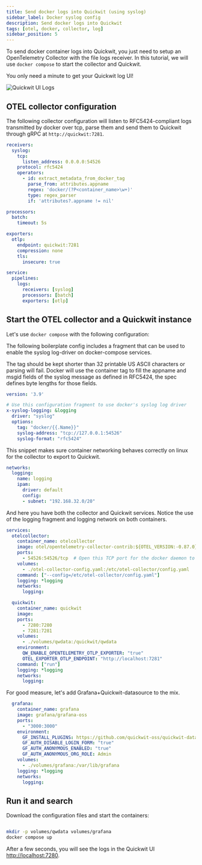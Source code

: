 ```yaml
---
title: Send docker logs into Quickwit (using syslog)
sidebar_label: Docker syslog config
description: Send docker logs into Quickwit
tags: [otel, docker, collector, log]
sidebar_position: 5
---
```


To send docker container logs into Quickwit, you just need to setup an OpenTelemetry Collector with the file logs receiver. In this tutorial, we will use `docker compose` to start the collector and Quickwit.

You only need a minute to get your Quickwit log UI!

![Quickwit UI Logs](../../assets/images/screenshot-quickwit-ui-docker-compose-logs.png)

## OTEL collector configuration

The following collector configuration will listen to RFC5424-compliant logs transmitted by docker over tcp, parse them and send them to Quickwit through gRPC at `http://quickwit:7281`.


```yaml title="otel-collector-config.yaml"
receivers:
  syslog:
    tcp:
      listen_address: 0.0.0.0:54526
    protocol: rfc5424
    operators:
      - id: extract_metadata_from_docker_tag
        parse_from: attributes.appname
        regex: 'docker/(?P<container_name>\w+)'
        type: regex_parser
        if: 'attributes?.appname != nil'

processors:
  batch:
    timeout: 5s

exporters:
  otlp:
    endpoint: quickwit:7281
    compression: none
    tls:
      insecure: true

service:
  pipelines:
    logs:
      receivers: [syslog]
      processors: [batch]
      exporters: [otlp]
```


## Start the OTEL collector and a Quickwit instance

Let's use `docker compose` with the following configuration:

The following boilerplate config includes a fragment that can be used to enable the syslog log-driver on docker-compose services.

The tag should be kept shorter than 32 printable US ASCII characters or parsing will fail. Docker will use the container tag to fill the appname and msgid fields of the syslog message as defined in RFC5424, the spec defines byte lengths for those fields.

``` yaml title="docker-compose.yaml"
version: '3.9'

# Use this configuration fragment to use docker's syslog log driver
x-syslog-logging: &logging
  driver: "syslog"
  options:
    tag: "docker/{{.Name}}"
    syslog-address: "tcp://127.0.0.1:54526"
    syslog-format: "rfc5424"

```

This snippet makes sure container networking behaves correctly on linux for the collector to export to Quickwit.

``` yaml
networks:
  logging:
    name: logging
    ipam:
      driver: default
      config:
      - subnet: "192.168.32.0/20"
```

And here you have both the collector and Quickwit services. Notice the use of the logging fragment and logging network on both containers.

``` yaml
services:
  otelcollector:
    container_name: otelcollector
    image: otel/opentelemetry-collector-contrib:${OTEL_VERSION:-0.87.0}
    ports:
      - 54526:54526/tcp  # Open this TCP port for the docker daemon to send logs to the collector
    volumes:
      - ./otel-collector-config.yaml:/etc/otel-collector/config.yaml
    command: ["--config=/etc/otel-collector/config.yaml"] 
    logging: *logging
    networks:
      logging:

  quickwit:
    container_name: quickwit
    image: 
    ports:
      - 7280:7280
      - 7281:7281
    volumes:
      - ./volumes/qwdata:/quickwit/qwdata
    environment:
      QW_ENABLE_OPENTELEMETRY_OTLP_EXPORTER: "true"
      OTEL_EXPORTER_OTLP_ENDPOINT: "http://localhost:7281"
    command: ["run"]
    logging: *logging
    networks:
      logging:
```

For good measure, let's add Grafana+Quickwit-datasource to the mix.

``` yaml
  grafana:
    container_name: grafana
    image: grafana/grafana-oss
    ports:
      - "3000:3000"
    environment:
      GF_INSTALL_PLUGINS: https://github.com/quickwit-oss/quickwit-datasource/releases/download/v0.3.0/quickwit-quickwit-datasource-0.3.0.zip;quickwit-quickwit-datasource
      GF_AUTH_DISABLE_LOGIN_FORM: "true"
      GF_AUTH_ANONYMOUS_ENABLED: "true"
      GF_AUTH_ANONYMOUS_ORG_ROLE: Admin
    volumes:
      - ./volumes/grafana:/var/lib/grafana
    logging: *logging
    networks:
      logging:
```

## Run it and search

Download the configuration files and start the containers:
   
```bash

mkdir -p volumes/qwdata volumes/grafana
docker compose up
```

After a few seconds, you will see the logs in the Quickwit UI [http://localhost:7280](http://localhost:7280).
